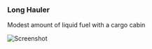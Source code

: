 ### Long Hauler

Modest amount of liquid fuel with a cargo cabin

![Screenshot](LongHauler.png?raw=true)